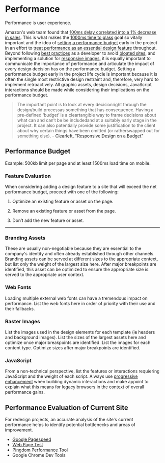 <div class="copy">

# Performance

<p class="lead">Performance is user experience.</p>

Amazon's web team found that [100ms delay correlated into a 1% decrease in sales](http://www.websiteoptimization.com/speed/tweak/psychology-web-performance/). This is what makes the [1000ms time to glass](http://alistapart.com/blog/post/breaking-the-1000ms-time-to-glass-mobile-barrier) goal so vitally important and the idea of [setting a performance budget](http://timkadlec.com/2013/01/setting-a-performance-budget/) early in the project in an effort to [treat performance as an essential design feature](http://bradfrostweb.com/blog/post/performance-as-design/) throughout. Beyond following [best practices](http://csswizardry.com/2013/01/front-end-performance-for-web-designers-and-front-end-developers/) as a developer to avoid [bloated sites](http://browserdiet.com/), and implementing a solution for [responsive images](http://responsiveimages.org/), it is equally important to communicate the importance of performance and articulate the impact of every design decision has on the performance budget. Setting a performance budget early in the project life cycle is important because it is often the single most restrictive design restraint and, therefore, very hard to implement retroactively.  All graphic assets, design decisions, JavaScript interactions should be made while considering their implications on the performance budget.

>The important point is to look at every decisionright through the design/build processas something that has consequence. Having a pre-defined ‘budget’ is a cleartangible way to frame decisions about what can and can’t be be includedand at a suitably early stage in the project. It can also potentially provide some justification to the client about why certain things have been omitted (or ratherswapped out for something else). - [Clearleft, "Responsive Design on a Budget"](http://clearleft.com/thinks/responsivedesignonabudget/)

## Performance Budget
Example: 500kb limit per page and at least 1500ms load time on mobile.

### Feature Evaluation
When considering adding a design feature to a site that will exceed the net performance budget, proceed with one of the following:

  1. Optimize an existing feature or asset on the page.

  2. Remove an existing feature or asset from the page.

  3. Don’t add the new feature or asset.

***
### Branding Assets
These are usually non-negotiable because they are essential to the company's identity and often already established through other channels.  Branding assets can be served at different sizes to the appropriate context, but list only the weight of the largest size here. After major breakpoints are identified, this asset can be optimized to ensure the appropriate size is served to the appropriate user context.

### Web Fonts
Loading multiple external web fonts can have a tremendous impact on performance.  List the web fonts here in order of priority with their use and their fallbacks.

### Raster Images
List the images used in the design elements for each template (ie headers and background images). List the sizes of the largest assets here and optimize once major breakpoints are identified. List the images for each content type. Optimize sizes after major breakpoints are identified.

### JavaScript
From a non-technical perspective, list the features or interactions requiering JavaScript and the weight of each script. Always use [progressive enhancement](http://jakearchibald.com/2013/progressive-enhancement-still-important/) when building dynamic interactions and make appoint to explain what this means for legacy browsers in the context of overall performance gains.


<div id="performanceBudget"></div>

## Performance Evaluation of Current Site
For redesign projects, an accurate analysis of the site's current performance helps to identify potential bottlenecks and areas of improvement. 

  * [Google Pagespeed](https://developers.google.com/speed/pagespeed/)
  * [Web Page Test](http://www.webpagetest.org/)
  * [Pingdom Performance Tool](http://tools.pingdom.com/fpt/)
  * Google Chrome Dev Tools


</div>
